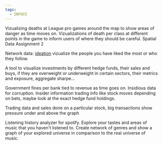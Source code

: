 ```yaml
---
tags:
  - INFOVI
---
```

Vizualizing deaths at League pro games around the map to show areas of danger as time moves on. Vizualizations of death per class at different points in the game to inform users of where they should be careful. Spatial Data Assignment 2

Network data: [ideation](https://chatgpt.com/c/86bcb3ce-cc92-41e2-9dbd-80f18820aa85) vizualize the people you have liked the most or who they follow.

A tool to visualize investments by different hedge funds, their sales and buys, if  they are overweight or underweight in certain sectors, their metrics and exposure, aggregate sharpe...

Government fines per bank tied to revenue as time goes on. Insidious data for corruption. Insider information trading info like stock moves depending on bets, maybe look at the exact hedge fund holdings.

Trading data and sales done on a particular stock, big transactions show pressure under and above the graph

Listening history analyzer for spotify. Explore your tastes and areas of music that you haven't listened to. Create network of genres and show a graph of your explored universe in comparison to the real universe of music.